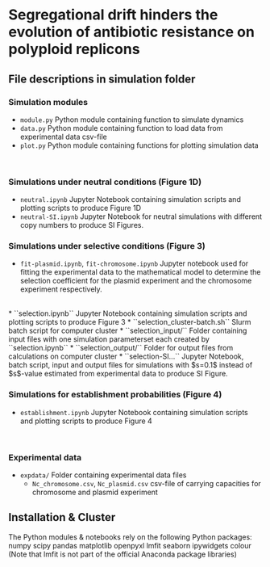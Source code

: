 # Segregational drift hinders the evolution of antibiotic resistance on polyploid replicons

## File descriptions in simulation folder

### Simulation modules

* ``module.py`` Python module containing function to simulate dynamics  
* ``data.py`` Python module containing function to load data from experimental data csv-file  
* ``plot.py`` Python module containing functions for plotting simulation data   
</br>

### Simulations under neutral conditions (Figure 1D)
* ``neutral.ipynb`` Jupyter Notebook containing simulation scripts and plotting scripts to produce Figure 1D  
* ``neutral-SI.ipynb`` Jupyter Notebook for neutral simulations with different copy numbers to produce SI Figures.

### Simulations under selective conditions (Figure 3)

* ``fit-plasmid.ipynb``, ``fit-chromosome.ipynb`` Jupyter notebook used for fitting the experimental data to the mathematical model to determine the selection coefficient for the plasmid experiment and the chromosome experiment respectively.  
</br>
* ``selection.ipynb`` Jupyter Notebook containing simulation scripts and plotting scripts to produce Figure 3  
* ``selection_cluster-batch.sh`` Slurm batch script for computer cluster 
* ``selection_input/`` Folder containing input files with one simulation parameterset each created by ``selection.ipynb``
* ``selection_output/`` Folder for output files from calculations on computer cluster
* ``selection-SI...`` Jupyter Notebook, batch script, input and output files for simulations with $s=0.1$ instead of $s$-value estimated from experimental data to produce SI Figure.  
</br>

### Simulations for establishment probabilities (Figure 4)

* ``establishment.ipynb`` Jupyter Notebook containing simulation scripts and plotting scripts to produce Figure 4  
</br>

### Experimental data

* ``expdata/`` Folder containing experimental data files 
  * ``Nc_chromosome.csv``, ``Nc_plasmid.csv`` csv-file of carrying capacities for chromosome and plasmid experiment



## Installation & Cluster
The Python modules & notebooks rely on the following Python packages: 
numpy scipy pandas matplotlib openpyxl lmfit seaborn ipywidgets colour
(Note that lmfit is not part of the official Anaconda package libraries)

